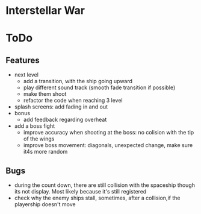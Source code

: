 # Interstellar War

# ToDo
## Features
- next level
  - add a transition, with the ship going upward
  - play different sound track (smooth fade transition if possible)
  - make them shoot
  - refactor the code when reaching 3 level
- splash screens: add fading in and out
- bonus
    - add feedback regarding overheat
- add a boss fight
    - improve accuracy when shooting at the boss: no colision with the tip of the wings
    - improve boss movement: diagonals, unexpected change, make sure it4s more random

## Bugs
- during the count down, there are still collision with the spaceship though its not display. Most likely because it's still registered
- check why the enemy ships stall, sometimes, after a collision,if the playership doesn't move